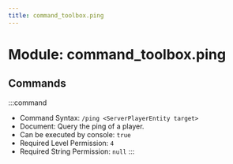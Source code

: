 ```yaml
---
title: command_toolbox.ping
---
```



# Module: command_toolbox.ping

## Commands
:::command
- Command Syntax: `/ping <ServerPlayerEntity target>`
- Document: Query the ping of a player.
- Can be executed by console: `true`
- Required Level Permission: `4`
- Required String Permission: `null`
:::
